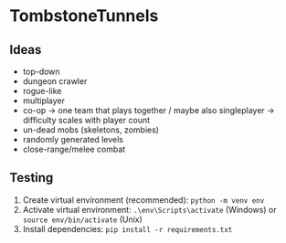 # TombstoneTunnels

## Ideas

- top-down
- dungeon crawler
- rogue-like
- multiplayer
- co-op -> one team that plays together / maybe also singleplayer -> difficulty scales with player count
- un-dead mobs (skeletons, zombies)
- randomly generated levels
- close-range/melee combat

## Testing

1. Create virtual environment (recommended): `python -m venv env`
2. Activate virtual environment: `.\env\Scripts\activate` (Windows) or `source env/bin/activate` (Unix)
3. Install dependencies: `pip install -r requirements.txt`
